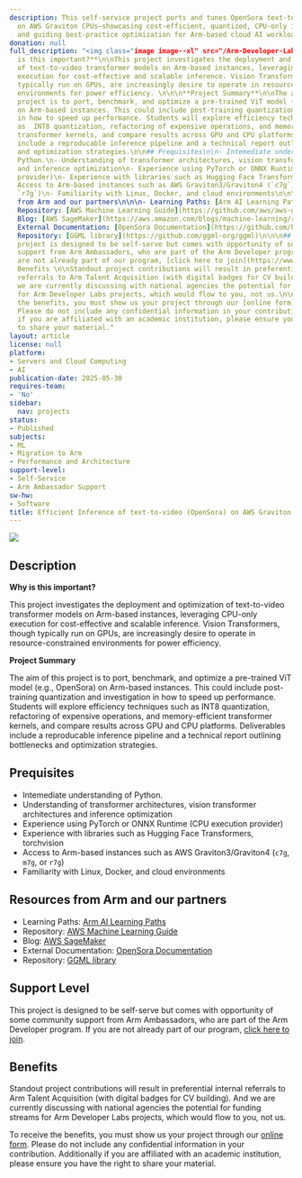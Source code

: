 ```yaml
---
description: This self-service project ports and tunes OpenSora text-to-video transformers
  on AWS Graviton CPUs—showcasing cost-efficient, quantized, CPU-only inference pipelines
  and guiding best-practice optimization for Arm-based cloud AI workloads.
donation: null
full_description: "<img class="image image--xl" src="/Arm-Developer-Labs/images/opensora.png"/>\n\n## Description\n\n**Why
  is this important?**\n\nThis project investigates the deployment and optimization
  of text-to-video transformer models on Arm-based instances, leveraging CPU-only
  execution for cost-effective and scalable inference. Vision Transformers, though
  typically run on GPUs, are increasingly desire to operate in resource-constrained
  environments for power efficiency. \n\n\n**Project Summary**\n\nThe aim of this
  project is to port, benchmark, and optimize a pre-trained ViT model (e.g., OpenSora)
  on Arm-based instances. This could include post-training quantization and investigation
  in how to speed up performance. Students will explore efficiency techniques such
  as  INT8 quantization, refactoring of expensive operations, and memory-efficient
  transformer kernels, and compare results across GPU and CPU platforms. Deliverables
  include a reproducable inference pipeline and a technical report outlining bottlenecks
  and optimization strategies.\n\n## Prequisites\n\n- Intemediate understanding of
  Python.\n- Understanding of transformer architectures, vision transformer architectures
  and inference optimization\n- Experience using PyTorch or ONNX Runtime (CPU execution
  provider)\n- Experience with libraries such as Hugging Face Transformers, torchvision\n-
  Access to Arm-based instances such as AWS Graviton3/Graviton4 (`c7g`, `m7g`, or
  `r7g`)\n- Familiarity with Linux, Docker, and cloud environments\n\n\n## Resources
  from Arm and our partners\n\n\n- Learning Paths: [Arm AI Learning Paths](https://learn.arm.com/tag/ml)\n-
  Repository: [AWS Machine Learning Guide](https://github.com/aws/aws-graviton-getting-started/tree/main/machinelearning)\n-
  Blog: [AWS SageMaker](https://aws.amazon.com/blogs/machine-learning/run-machine-learning-inference-workloads-on-aws-graviton-based-instances-with-amazon-sagemaker/)\n-
  External Documentation: [OpenSora Documentation](https://github.com/hpcaitech/Open-Sora)\n-
  Repository: [GGML library](https://github.com/ggml-org/ggml)\n\n\n## Support Level\n\nThis
  project is designed to be self-serve but comes with opportunity of some community
  support from Arm Ambassadors, who are part of the Arm Developer program. If you
  are not already part of our program, [click here to join](https://www.arm.com/resources/developer-program?#register).\n\n##
  Benefits \n\nStandout project contributions will result in preferential internal
  referrals to Arm Talent Acquisition (with digital badges for CV building).  And
  we are currently discussing with national agencies the potential for funding streams
  for Arm Developer Labs projects, which would flow to you, not us.\n\nTo receive
  the benefits, you must show us your project through our [online form](https://forms.office.com/e/VZnJQLeRhD).
  Please do not include any confidential information in your contribution. Additionally
  if you are affiliated with an academic institution, please ensure you have the right
  to share your material."
layout: article
license: null
platform:
- Servers and Cloud Computing
- AI
publication-date: 2025-05-30
requires-team:
- 'No'
sidebar:
  nav: projects
status:
- Published
subjects:
- ML
- Migration to Arm
- Performance and Architecture
support-level:
- Self-Service
- Arm Ambassador Support
sw-hw:
- Software
title: Efficient Inference of text-to-video (OpenSora) on AWS Graviton Instances
---
```


<img class="image image--xl" src="/Arm-Developer-Labs/images/opensora.png"/>

## Description

**Why is this important?**

This project investigates the deployment and optimization of text-to-video transformer models on Arm-based instances, leveraging CPU-only execution for cost-effective and scalable inference. Vision Transformers, though typically run on GPUs, are increasingly desire to operate in resource-constrained environments for power efficiency. 


**Project Summary**

The aim of this project is to port, benchmark, and optimize a pre-trained ViT model (e.g., OpenSora) on Arm-based instances. This could include post-training quantization and investigation in how to speed up performance. Students will explore efficiency techniques such as  INT8 quantization, refactoring of expensive operations, and memory-efficient transformer kernels, and compare results across GPU and CPU platforms. Deliverables include a reproducable inference pipeline and a technical report outlining bottlenecks and optimization strategies.

## Prequisites

- Intemediate understanding of Python.
- Understanding of transformer architectures, vision transformer architectures and inference optimization
- Experience using PyTorch or ONNX Runtime (CPU execution provider)
- Experience with libraries such as Hugging Face Transformers, torchvision
- Access to Arm-based instances such as AWS Graviton3/Graviton4 (`c7g`, `m7g`, or `r7g`)
- Familiarity with Linux, Docker, and cloud environments


## Resources from Arm and our partners


- Learning Paths: [Arm AI Learning Paths](https://learn.arm.com/tag/ml)
- Repository: [AWS Machine Learning Guide](https://github.com/aws/aws-graviton-getting-started/tree/main/machinelearning)
- Blog: [AWS SageMaker](https://aws.amazon.com/blogs/machine-learning/run-machine-learning-inference-workloads-on-aws-graviton-based-instances-with-amazon-sagemaker/)
- External Documentation: [OpenSora Documentation](https://github.com/hpcaitech/Open-Sora)
- Repository: [GGML library](https://github.com/ggml-org/ggml)


## Support Level

This project is designed to be self-serve but comes with opportunity of some community support from Arm Ambassadors, who are part of the Arm Developer program. If you are not already part of our program, [click here to join](https://www.arm.com/resources/developer-program?#register).

## Benefits 

Standout project contributions will result in preferential internal referrals to Arm Talent Acquisition (with digital badges for CV building).  And we are currently discussing with national agencies the potential for funding streams for Arm Developer Labs projects, which would flow to you, not us.

To receive the benefits, you must show us your project through our [online form](https://forms.office.com/e/VZnJQLeRhD). Please do not include any confidential information in your contribution. Additionally if you are affiliated with an academic institution, please ensure you have the right to share your material.